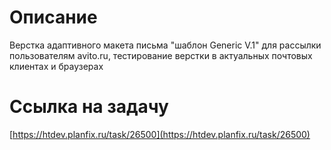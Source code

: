 # Описание
Верстка адаптивного макета письма "шаблон Generic V.1" для рассылки пользователям avito.ru, тестирование верстки в актуальных почтовых клиентах и браузерах

# Ссылка на задачу
[https://htdev.planfix.ru/task/26500](https://htdev.planfix.ru/task/26500)
